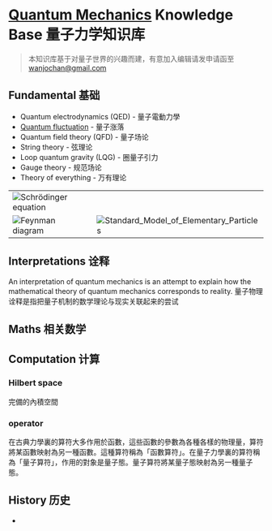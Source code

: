 # [Quantum Mechanics](https://github.com/SZU-BDI/quantum_mechanics_knowledge_base/wiki/Quantum-Mechanics) Knowledge Base 量子力学知识库

> 本知识库基于对量子世界的兴趣而建，有意加入编辑请发申请函至 wanjochan@gmail.com

## Fundamental 基础

* Quantum electrodynamics (QED) - 量子電動力學
* [Quantum fluctuation](https://github.com/SZU-BDI/quantum_mechanics_knowledge_base/wiki/Quantum-fluctuation) - 量子涨落
* Quantum field theory (QFD) - 量子场论
* String theory - 弦理论
* Loop quantum gravity (LQG) - 圈量子引力
* Gauge theory - 规范场论
* Theory of everything - 万有理论

|  |  |
| -- | -- | 
| ![Schrödinger equation](https://wikimedia.org/api/rest_v1/media/math/render/svg/0de8741a7d26ae98689c7b3339e97dfafea9fd26) | |
|![Feynman diagram](https://upload.wikimedia.org/wikipedia/commons/thumb/1/1f/Feynmann_Diagram_Gluon_Radiation.svg/574px-Feynmann_Diagram_Gluon_Radiation.svg.png) | ![Standard_Model_of_Elementary_Particles](https://upload.wikimedia.org/wikipedia/commons/thumb/0/00/Standard_Model_of_Elementary_Particles.svg/600px-Standard_Model_of_Elementary_Particles.svg.png) |


## Interpretations 诠释

An interpretation of quantum mechanics is an attempt to explain how the mathematical theory of quantum mechanics corresponds to reality. 量子物理诠释是指把量子机制的数学理论与现实关联起来的尝试

## Maths 相关数学

## Computation 计算

### Hilbert space

完備的內積空間

### operator

在古典力學裏的算符大多作用於函數，這些函數的參數為各種各樣的物理量，算符將某函數映射為另一種函數。這種算符稱為「函數算符」。在量子力學裏的算符稱為「量子算符」，作用的對象是量子態。量子算符將某量子態映射為另一種量子態。


## History 历史

* 
